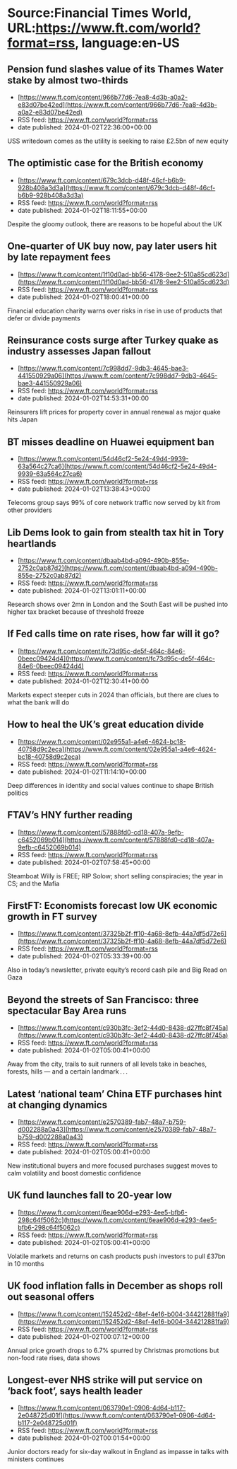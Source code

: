 # Source:Financial Times World, URL:https://www.ft.com/world?format=rss, language:en-US

## Pension fund slashes value of its Thames Water stake by almost two-thirds
 - [https://www.ft.com/content/966b77d6-7ea8-4d3b-a0a2-e83d07be42ed](https://www.ft.com/content/966b77d6-7ea8-4d3b-a0a2-e83d07be42ed)
 - RSS feed: https://www.ft.com/world?format=rss
 - date published: 2024-01-02T22:36:00+00:00

USS writedown comes as the utility is seeking to raise £2.5bn of new equity

## The optimistic case for the British economy
 - [https://www.ft.com/content/679c3dcb-d48f-46cf-b6b9-928b408a3d3a](https://www.ft.com/content/679c3dcb-d48f-46cf-b6b9-928b408a3d3a)
 - RSS feed: https://www.ft.com/world?format=rss
 - date published: 2024-01-02T18:11:55+00:00

Despite the gloomy outlook, there are reasons to be hopeful about the UK

## One-quarter of UK buy now, pay later users hit by late repayment fees
 - [https://www.ft.com/content/1f10d0ad-bb56-4178-9ee2-510a85cd623d](https://www.ft.com/content/1f10d0ad-bb56-4178-9ee2-510a85cd623d)
 - RSS feed: https://www.ft.com/world?format=rss
 - date published: 2024-01-02T18:00:41+00:00

Financial education charity warns over risks in rise in use of products that defer or divide payments

## Reinsurance costs surge after Turkey quake as industry assesses Japan fallout
 - [https://www.ft.com/content/7c998dd7-9db3-4645-bae3-441550929a06](https://www.ft.com/content/7c998dd7-9db3-4645-bae3-441550929a06)
 - RSS feed: https://www.ft.com/world?format=rss
 - date published: 2024-01-02T14:53:31+00:00

Reinsurers lift prices for property cover in annual renewal as major quake hits Japan

## BT misses deadline on Huawei equipment ban
 - [https://www.ft.com/content/54d46cf2-5e24-49d4-9939-63a564c27ca6](https://www.ft.com/content/54d46cf2-5e24-49d4-9939-63a564c27ca6)
 - RSS feed: https://www.ft.com/world?format=rss
 - date published: 2024-01-02T13:38:43+00:00

Telecoms group says 99% of core network traffic now served by kit from other providers

## Lib Dems look to gain from stealth tax hit in Tory heartlands
 - [https://www.ft.com/content/dbaab4bd-a094-490b-855e-2752c0ab87d2](https://www.ft.com/content/dbaab4bd-a094-490b-855e-2752c0ab87d2)
 - RSS feed: https://www.ft.com/world?format=rss
 - date published: 2024-01-02T13:01:11+00:00

Research shows over 2mn in London and the South East will be pushed into higher tax bracket because of threshold freeze

## If Fed calls time on rate rises, how far will it go?
 - [https://www.ft.com/content/fc73d95c-de5f-464c-84e6-0beec09424d4](https://www.ft.com/content/fc73d95c-de5f-464c-84e6-0beec09424d4)
 - RSS feed: https://www.ft.com/world?format=rss
 - date published: 2024-01-02T12:30:41+00:00

Markets expect steeper cuts in 2024 than officials, but there are clues to what the bank will do

## How to heal the UK’s great education divide
 - [https://www.ft.com/content/02e955a1-a4e6-4624-bc18-40758d9c2eca](https://www.ft.com/content/02e955a1-a4e6-4624-bc18-40758d9c2eca)
 - RSS feed: https://www.ft.com/world?format=rss
 - date published: 2024-01-02T11:14:10+00:00

Deep differences in identity and social values continue to shape British politics

## FTAV’s HNY further reading
 - [https://www.ft.com/content/57888fd0-cd18-407a-9efb-c6452069b014](https://www.ft.com/content/57888fd0-cd18-407a-9efb-c6452069b014)
 - RSS feed: https://www.ft.com/world?format=rss
 - date published: 2024-01-02T07:58:45+00:00

Steamboat Willy is FREE; RIP Solow; short selling conspiracies; the year in CS; and the Mafia

## FirstFT: Economists forecast low UK economic growth in FT survey
 - [https://www.ft.com/content/37325b2f-ff10-4a68-8efb-44a7df5d72e6](https://www.ft.com/content/37325b2f-ff10-4a68-8efb-44a7df5d72e6)
 - RSS feed: https://www.ft.com/world?format=rss
 - date published: 2024-01-02T05:33:39+00:00

Also in today’s newsletter, private equity’s record cash pile and Big Read on Gaza

## Beyond the streets of San Francisco: three spectacular Bay Area runs
 - [https://www.ft.com/content/c930b3fc-3ef2-44d0-8438-d27ffc8f745a](https://www.ft.com/content/c930b3fc-3ef2-44d0-8438-d27ffc8f745a)
 - RSS feed: https://www.ft.com/world?format=rss
 - date published: 2024-01-02T05:00:41+00:00

Away from the city, trails to suit runners of all levels take in beaches, forests, hills — and a certain landmark . . .

## Latest ‘national team’ China ETF purchases hint at changing dynamics
 - [https://www.ft.com/content/e2570389-fab7-48a7-b759-d002288a0a43](https://www.ft.com/content/e2570389-fab7-48a7-b759-d002288a0a43)
 - RSS feed: https://www.ft.com/world?format=rss
 - date published: 2024-01-02T05:00:41+00:00

New institutional buyers and more focused purchases suggest moves to calm volatility and boost domestic confidence

## UK fund launches fall to 20-year low
 - [https://www.ft.com/content/6eae906d-e293-4ee5-bfb6-298c64f5062c](https://www.ft.com/content/6eae906d-e293-4ee5-bfb6-298c64f5062c)
 - RSS feed: https://www.ft.com/world?format=rss
 - date published: 2024-01-02T05:00:41+00:00

Volatile markets and returns on cash products push investors to pull £37bn in 10 months

## UK food inflation falls in December as shops roll out seasonal offers
 - [https://www.ft.com/content/152452d2-48ef-4e16-b004-344212881fa9](https://www.ft.com/content/152452d2-48ef-4e16-b004-344212881fa9)
 - RSS feed: https://www.ft.com/world?format=rss
 - date published: 2024-01-02T00:07:12+00:00

Annual price growth drops to 6.7% spurred by Christmas promotions but non-food rate rises, data shows

## Longest-ever NHS strike will put service on ‘back foot’, says health leader
 - [https://www.ft.com/content/063790e1-0906-4d64-b117-2e048725d01f](https://www.ft.com/content/063790e1-0906-4d64-b117-2e048725d01f)
 - RSS feed: https://www.ft.com/world?format=rss
 - date published: 2024-01-02T00:01:54+00:00

Junior doctors ready for six-day walkout in England as impasse in talks with ministers continues

